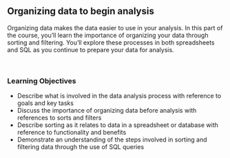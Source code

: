 ## Organizing data to begin analysis

Organizing data makes the data easier to use in your analysis. In this part of the course, you’ll learn the importance of organizing your data through sorting and filtering. You’ll explore these processes in both spreadsheets and SQL as you continue to prepare your data for analysis.

&nbsp;

### Learning Objectives

* Describe what is involved in the data analysis process with reference to goals and key tasks
* Discuss the importance of organizing data before analysis with references to sorts and filters
* Describe sorting as it relates to data in a spreadsheet or database with reference to functionality and benefits
* Demonstrate an understanding of the steps involved in sorting and filtering data through the use of SQL queries